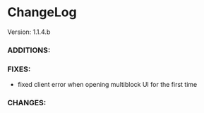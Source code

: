 # ChangeLog

Version: 1.1.4.b

### ADDITIONS:

### FIXES:
- fixed client error when opening multiblock UI for the first time

### CHANGES:
